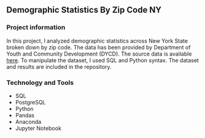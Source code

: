 ## Demographic Statistics By Zip Code NY

### Project information

In this project, I analyzed demographic statistics across New York State broken down by zip code. The data has been provided by Department of Youth and Community Development (DYCD). The source data is available [here](https://data.cityofnewyork.us/City-Government/Demographic-Statistics-By-Zip-Code/kku6-nxdu). To manipulate the dataset, I used SQL and Python syntax. The dataset and results are included in the repository.


### Technology and Tools

+ SQL
+ PostgreSQL
+ Python
+ Pandas
+ Anaconda
+ Jupyter Notebook

